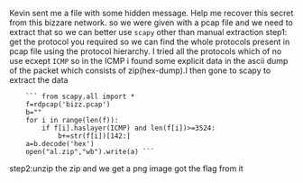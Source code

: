 Kevin sent me a file with some hidden message. Help me recover this secret from this bizzare network.
so we were given with a pcap file and we need to extract that
so we can better use ```scapy``` other than manual extraction
step1: get the protocol you required 
        so we can find the whole protocols present in  pcap file using the protocol hierarchy. I tried all the protocols which of no use ecxept ```ICMP```
        so in the ICMP i found some explicit data in the ascii dump of the packet which consists of zip(hex-dump).I then gone to scapy to extract the data
        
        ``` from scapy.all import *      
        f=rdpcap('bizz.pcap')
        b=""
        for i in range(len(f)):
	        if f[i].haslayer(ICMP) and len(f[i])>=3524:
		        b+=str(f[i])[142:]
        a=b.decode('hex')
        open("al.zip","wb").write(a) ```
  step2:unzip the zip and we get a png image
  got the flag from it

